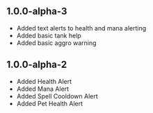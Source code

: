 ## 1.0.0-alpha-3

- Added text alerts to health and mana alerting
- Added basic tank help
- Added basic aggro warning

## 1.0.0-alpha-2

- Added Health Alert
- Added Mana Alert
- Added Spell Cooldown Alert
- Added Pet Health Alert